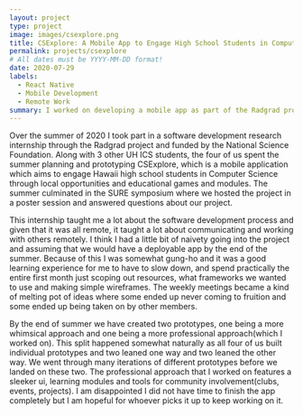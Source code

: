 ```yaml
---
layout: project
type: project
image: images/csexplore.png
title: CSExplore: A Mobile App to Engage High School Students in Computer Science
permalink: projects/csexplore
# All dates must be YYYY-MM-DD format!
date: 2020-07-29
labels:
  - React Native
  - Mobile Development
  - Remote Work
summary: I worked on developing a mobile app as part of the Radgrad project.
---
```


Over the summer of 2020 I took part in a software development research internship through the Radgrad project and funded by the National Science Foundation. Along with 3 other UH ICS students, the four of us spent the summer planning and prototyping CSExplore, which is a mobile application which aims to engage Hawaii high school students in Computer Science through local opportunities and educational games and modules. The summer culminated in the SURE symposium where we hosted the project in a poster session and answered questions about our project.

This internship taught me a lot about the software development process and given that it was all remote, it taught a lot about communicating and working with others remotely. I think I had a little bit of naivety going into the project and assuming that we would have a deployable app by the end of the summer. Because of this I was somewhat gung-ho and it was a good learning experience for me to have to slow down, and spend practically the entire first month just scoping out resources, what frameworks we wanted to use and making simple wireframes. The weekly meetings became a kind of melting pot of ideas where some ended up never coming to fruition and some ended up being taken on by other members. 

By the end of summer we have created two prototypes, one being a more whimsical approach and one being a more professional approach(which I worked on). This split happened somewhat naturally as all four of us built individual prototypes and two leaned one way and two leaned the other way. We went through many iterations of different prototypes before we landed on these two. The professional approach that I worked on features a sleeker ui, learning modules and tools for community involvement(clubs, events, projects). I am disappointed I did not have time to finish the app completely but I am hopeful for whoever picks it up to keep working on it.
